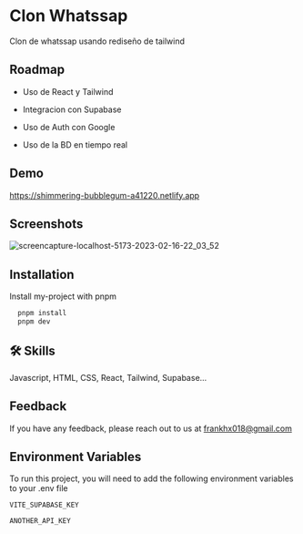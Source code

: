 # Clon Whatssap 
Clon de whatssap usando rediseño de tailwind



## Roadmap

- Uso de React y Tailwind

- Integracion con Supabase

- Uso de Auth con Google

- Uso de la BD en tiempo real 




## Demo

https://shimmering-bubblegum-a41220.netlify.app


## Screenshots

![screencapture-localhost-5173-2023-02-16-22_03_52](https://user-images.githubusercontent.com/92962731/219546411-d17bea43-ece6-4e34-8be8-c93768c84485.png)


## Installation

Install my-project with pnpm

```bash
  pnpm install 
  pnpm dev
```
    
## 🛠 Skills
Javascript, HTML, CSS, React, Tailwind, Supabase...


## Feedback

If you have any feedback, please reach out to us at frankhx018@gmail.com


## Environment Variables

To run this project, you will need to add the following environment variables to your .env file

`VITE_SUPABASE_KEY`

`ANOTHER_API_KEY`




